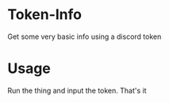 # Token-Info
Get some very basic info using a discord token

# Usage
Run the thing and input the token.
That's it